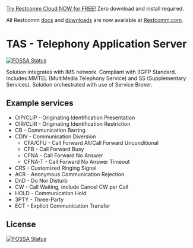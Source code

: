 


[Try Restcomm Cloud NOW for FREE!](https://www.restcomm.com/sign-up/) Zero download and install required.


All Restcomm [docs](https://www.restcomm.com/docs/) and [downloads](https://www.restcomm.com/downloads/) are now available at [Restcomm.com](https://www.restcomm.com).




# TAS - Telephony Application Server
[![FOSSA Status](https://app.fossa.io/api/projects/git%2Bhttps%3A%2F%2Fgithub.com%2FRestComm%2Ftas.svg?type=shield)](https://app.fossa.io/projects/git%2Bhttps%3A%2F%2Fgithub.com%2FRestComm%2Ftas?ref=badge_shield)

Solution integrates with IMS network. Compliant with 3GPP Standard. Includes MMTEL (MultiMedia Telephony Service) and SS (Supplementary Services). Solution orchestrated with use of Service Broker.

Example services
-------
- OIP/CLIP - Originating Identification Presentation
- OIR/CLIR - Originating Identification Restriction  
- CB - Communication Barring
- CDIV - Communication Diversion
  - CFA/CFU - Call Forward All/Call Forward Unconditional  
  - CFB - Call Forward Busy
  - CFNA - Call Forward No Answer
  - CFNA-T - Call Forward No Answer Timeout
- CRS - Customized Ringing Signal 
- ACR - Anonymous Communication Rejection
- DnD - Do Nor Disturb
- CW - Call Waiting, include Cancel CW per Call
- HOLD - Communication Hold
- 3PTY - Three-Party 
- ECT - Explicit Communication Transfer


## License
[![FOSSA Status](https://app.fossa.io/api/projects/git%2Bhttps%3A%2F%2Fgithub.com%2FRestComm%2Ftas.svg?type=large)](https://app.fossa.io/projects/git%2Bhttps%3A%2F%2Fgithub.com%2FRestComm%2Ftas?ref=badge_large)
